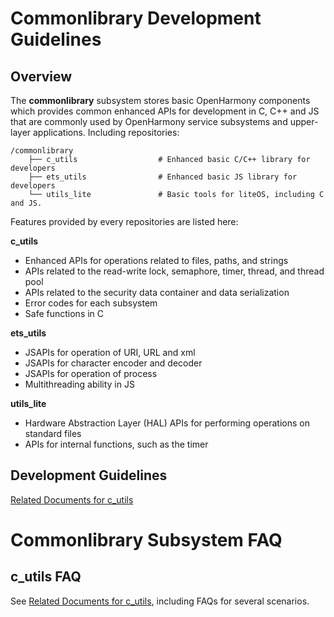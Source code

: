 # Commonlibrary Development Guidelines<a name="EN-US_TOPIC_0000001059307279"></a>
## Overview
The **commonlibrary** subsystem stores basic OpenHarmony components which provides common enhanced APIs for development in C, C++ and JS that are commonly used by OpenHarmony service subsystems and upper-layer applications. Including repositories:
```
/commonlibrary
    ├── c_utils                  # Enhanced basic C/C++ library for developers 
    ├── ets_utils                # Enhanced basic JS library for developers
    └── utils_lite               # Basic tools for liteOS, including C and JS.
```
 Features provided by every repositories are listed here:

**c_utils**

-   Enhanced APIs for operations related to files, paths, and strings
-   APIs related to the read-write lock, semaphore, timer, thread, and thread pool
-   APIs related to the security data container and data serialization
-   Error codes for each subsystem
-   Safe functions in C

**ets_utils**

-   JSAPIs for operation of URI, URL and xml
-   JSAPIs for character encoder and decoder
-   JSAPIs for operation of process
-   Multithreading ability in JS

**utils_lite**

-   Hardware Abstraction Layer (HAL) APIs for performing operations on standard files
-   APIs for internal functions, such as the timer

## Development Guidelines<a name="section1633115419401"></a>

[Related Documents for c_utils](https://gitee.com/openharmony/commonlibrary_c_utils/blob/master/README.md)


# Commonlibrary Subsystem FAQ
## c_utils FAQ
See [Related Documents for c_utils](https://gitee.com/openharmony/commonlibrary_c_utils/blob/master/README.md), including FAQs for several scenarios.